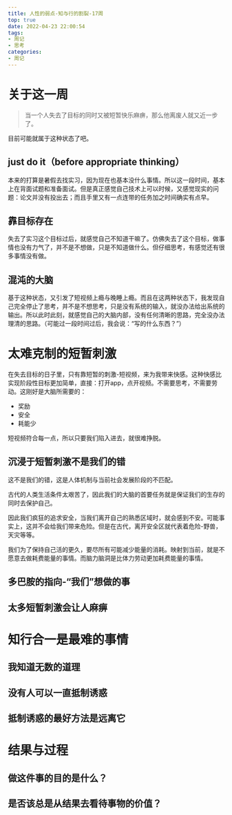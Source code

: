 ```yaml
---
title: 人性的弱点-知与行的割裂-17周
top: true
date: 2022-04-23 22:00:54
tags:
- 周记
- 思考
categories:
- 周记
---
```




# 关于这一周

> 当一个人失去了目标的同时又被短暂快乐麻痹，那么他离废人就又近一步了。

目前可能就属于这种状态了吧。

## just do it（before  appropriate  thinking）

本来的打算是暑假去找实习，因为现在也基本没什么事情。所以这一段时间，基本上在背面试题和准备面试。但是真正感觉自己技术上可以时候，又感觉现实的问题：论文并没有投出去；而且手里又有一点连带的任务加之时间确实有点早。

## 靠目标存在

失去了实习这个目标过后，就感觉自己不知道干嘛了。仿佛失去了这个目标，做事情也没有力气了，并不是不想做，只是不知道做什么。但仔细思考，有感觉还有很多事情没有做。

## 混沌的大脑

基于这种状态，又引发了短视频上瘾与晚睡上瘾。而且在这两种状态下，我发现自己完全停止了思考，并不是不想思考，只是没有系统的输入，就没办法给出系统的输出。所以此时此刻，就感觉自己的大脑内部，没有任何清晰的思路，完全没办法理清的思路。（可能过一段时间过后，我会说：“写的什么东西？”）

# 太难克制的短暂刺激

在失去目标的日子里，只有靠短暂的刺激-短视频，来为我带来快感。这种快感比实现阶段性目标更加简单，直接：打开app，点开视频。不需要思考，不需要劳动。这刚好是大脑所需要的：

- 奖励
- 安全
- 耗能少

短视频符合每一点，所以只要我们陷入进去，就很难挣脱。

## 沉浸于短暂刺激不是我们的错

这不是我们的错，这是人体机制与当前社会发展阶段的不匹配。

古代的人类生活条件太艰苦了，因此我们的大脑的首要任务就是保证我们的生存的同时去保护自己。

因此我们疯狂的追求安全，当我们离开自己的熟悉区域时，就会感到不安。可能事实上，这并不会给我们带来危险。但是在古代，离开安全区就代表着危险-野兽，天灾等等。

我们为了保持自己活的更久，要尽所有可能减少能量的消耗。映射到当前，就是不愿意去做耗费能量的事情。而脑力脑洞是比体力劳动更加耗费能量的事情。

## 多巴胺的指向-“我们”想做的事



## 太多短暂刺激会让人麻痹

# 知行合一是最难的事情

## 我知道无数的道理

## 没有人可以一直抵制诱惑

## 抵制诱惑的最好方法是远离它

# 结果与过程

## 做这件事的目的是什么？

## 是否该总是从结果去看待事物的价值？
